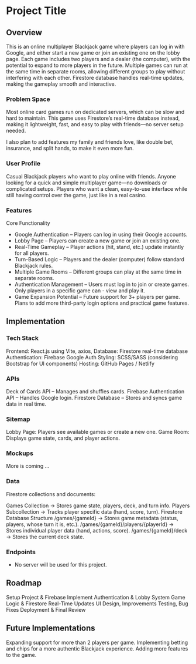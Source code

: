 # Project Title

## Overview

This is an online multiplayer Blackjack game where players can log in with Google, and either start a new game or join an existing one on the lobby page. Each game includes two players and a dealer (the computer), with the potential to expand to more players in the future. Multiple games can run at the same time in separate rooms, allowing different groups to play without interfering with each other. Firestore database handles real-time updates, making the gameplay smooth and interactive.

### Problem Space

Most online card games run on dedicated servers, which can be slow and hard to maintain. This game uses Firestore’s real-time database instead, making it lightweight, fast, and easy to play with friends—no server setup needed.

I also plan to add features my family and friends love, like double bet, insurance, and split hands, to make it even more fun.

### User Profile

Casual Blackjack players who want to play online with friends.
Anyone looking for a quick and simple multiplayer game—no downloads or complicated setups.
Players who want a clean, easy-to-use interface while still having control over the game, just like in a real casino.

### Features

Core Functionality

- Google Authentication – Players can log in using their Google accounts.
- Lobby Page – Players can create a new game or join an existing one.
- Real-Time Gameplay – Player actions (hit, stand, etc.) update instantly for all players.
- Turn-Based Logic – Players and the dealer (computer) follow standard Blackjack rules.
- Multiple Game Rooms – Different groups can play at the same time in separate rooms.
- Authentication Management – Users must log in to join or create games. Only players in a specific game can - view and play it.
- Game Expansion Potential – Future support for 3+ players per game. Plans to add more third-party login options and practical game features.

## Implementation

### Tech Stack

Frontend: React.js using Vite, axios,
Database: Firestore real-time database
Authentication: Firebase Google Auth
Styling: SCSS/SASS (considering Bootstrap for UI components)
Hosting: GitHub Pages / Netlify

### APIs

Deck of Cards API – Manages and shuffles cards.
Firebase Authentication API – Handles Google login.
Firestore Database – Stores and syncs game data in real time.

### Sitemap

Lobby Page: Players see available games or create a new one.
Game Room: Displays game state, cards, and player actions.

### Mockups

More is coming ...

### Data

Firestore collections and documents:

Games Collection → Stores game state, players, deck, and turn info.
Players Subcollection → Tracks player specific data (hand, score, turn).
Firestore Database Structure
/games/{gameId} → Stores game metadata (status, players, whose turn it is, etc.).
/games/{gameId}/players/{playerId} → Stores individual player data (hand, actions, score).
/games/{gameId}/deck → Stores the current deck state.

### Endpoints

- No server will be used for this project.

## Roadmap

Setup Project & Firebase 
Implement Authentication & Lobby System 
Game Logic & Firestore Real-Time Updates UI Design, Improvements Testing, Bug Fixes 
Deployment & Final Review 


## Future Implementations
Expanding support for more than 2 players per game.
Implementing betting and chips for a more authentic Blackjack experience.
Adding more features to the game.


